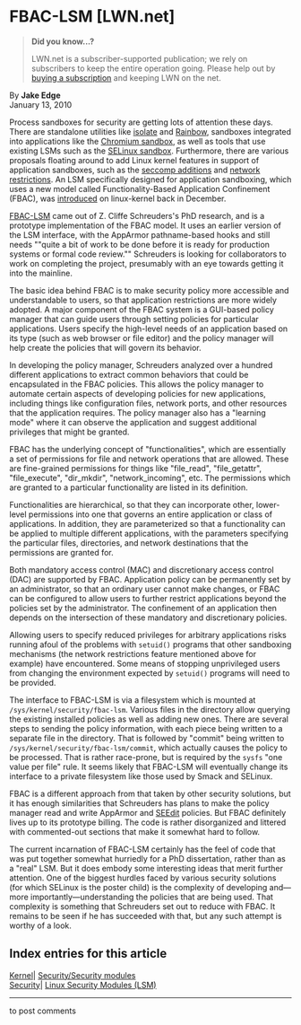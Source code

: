 # FBAC-LSM [LWN.net]

> **Did you know...?**
> 
> LWN.net is a subscriber-supported publication; we rely on subscribers to keep the entire operation going. Please help out by [buying a subscription](/Promo/nst-nag4/subscribe) and keeping LWN on the net. 

By **Jake Edge**  
January 13, 2010 

Process sandboxes for security are getting lots of attention these days. There are standalone utilities like [isolate](http://lwn.net/Articles/368690/) and [Rainbow](http://wiki.laptop.org/go/Rainbow), sandboxes integrated into applications like the [Chromium sandbox](http://lwn.net/Articles/347547/), as well as tools that use existing LSMs such as the [SELinux sandbox](http://danwalsh.livejournal.com/28545.html). Furthermore, there are various proposals floating around to add Linux kernel features in support of application sandboxes, such as the [seccomp additions](http://lwn.net/Articles/332974/) and [network restrictions](http://lwn.net/Articles/368730/). An LSM specifically designed for application sandboxing, which uses a new model called Functionality-Based Application Confinement (FBAC), was [introduced](http://lwn.net/Articles/366468/) on linux-kernel back in December. 

[FBAC-LSM](http://schreuders.org/FBAC-LSM) came out of Z. Cliffe Schreuders's PhD research, and is a prototype implementation of the FBAC model. It uses an earlier version of the LSM interface, with the AppArmor pathname-based hooks and still needs ""quite a bit of work to be done before it is ready for production systems or formal code review."" Schreuders is looking for collaborators to work on completing the project, presumably with an eye towards getting it into the mainline. 

The basic idea behind FBAC is to make security policy more accessible and understandable to users, so that application restrictions are more widely adopted. A major component of the FBAC system is a GUI-based policy manager that can guide users through setting policies for particular applications. Users specify the high-level needs of an application based on its type (such as web browser or file editor) and the policy manager will help create the policies that will govern its behavior. 

In developing the policy manager, Schreuders analyzed over a hundred different applications to extract common behaviors that could be encapsulated in the FBAC policies. This allows the policy manager to automate certain aspects of developing policies for new applications, including things like configuration files, network ports, and other resources that the application requires. The policy manager also has a "learning mode" where it can observe the application and suggest additional privileges that might be granted. 

FBAC has the underlying concept of "functionalities", which are essentially a set of permissions for file and network operations that are allowed. These are fine-grained permissions for things like "file_read", "file_getattr", "file_execute", "dir_mkdir", "network_incoming", etc. The permissions which are granted to a particular functionality are listed in its definition. 

Functionalities are hierarchical, so that they can incorporate other, lower-level permissions into one that governs an entire application or class of applications. In addition, they are parameterized so that a functionality can be applied to multiple different applications, with the parameters specifying the particular files, directories, and network destinations that the permissions are granted for. 

Both mandatory access control (MAC) and discretionary access control (DAC) are supported by FBAC. Application policy can be permanently set by an administrator, so that an ordinary user cannot make changes, or FBAC can be configured to allow users to further restrict applications beyond the policies set by the administrator. The confinement of an application then depends on the intersection of these mandatory and discretionary policies. 

Allowing users to specify reduced privileges for arbitrary applications risks running afoul of the problems with `setuid()` programs that other sandboxing mechanisms (the network restrictions feature mentioned above for example) have encountered. Some means of stopping unprivileged users from changing the environment expected by `setuid()` programs will need to be provided. 

The interface to FBAC-LSM is via a filesystem which is mounted at `/sys/kernel/security/fbac-lsm`. Various files in the directory allow querying the existing installed policies as well as adding new ones. There are several steps to sending the policy information, with each piece being written to a separate file in the directory. That is followed by "commit" being written to `/sys/kernel/security/fbac-lsm/commit`, which actually causes the policy to be processed. That is rather race-prone, but is required by the `sysfs` "one value per file" rule. It seems likely that FBAC-LSM will eventually change its interface to a private filesystem like those used by Smack and SELinux. 

FBAC is a different approach from that taken by other security solutions, but it has enough similarities that Schreuders has plans to make the policy manager read and write AppArmor and [SEEdit](http://seedit.sourceforge.net/) policies. But FBAC definitely lives up to its prototype billing. The code is rather disorganized and littered with commented-out sections that make it somewhat hard to follow. 

The current incarnation of FBAC-LSM certainly has the feel of code that was put together somewhat hurriedly for a PhD dissertation, rather than as a "real" LSM. But it does embody some interesting ideas that merit further attention. One of the biggest hurdles faced by various security solutions (for which SELinux is the poster child) is the complexity of developing and—more importantly—understanding the policies that are being used. That complexity is something that Schreuders set out to reduce with FBAC. It remains to be seen if he has succeeded with that, but any such attempt is worthy of a look. 

  
Index entries for this article  
---  
[Kernel](/Kernel/Index)| [Security/Security modules](/Kernel/Index#Security-Security_modules)  
[Security](/Security/Index/)| [Linux Security Modules (LSM)](/Security/Index/#Linux_Security_Modules_LSM)  
  


* * *

to post comments 
